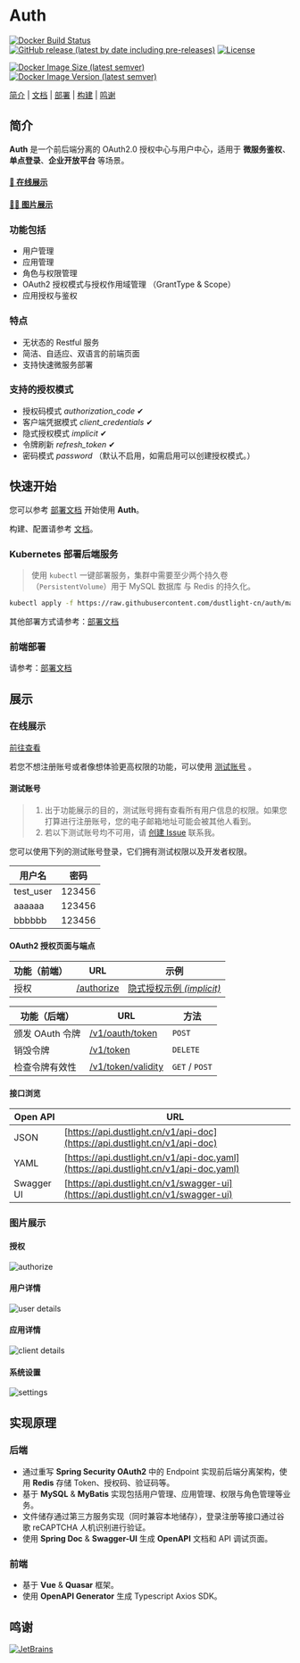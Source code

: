 # Auth


[![Docker Build Status](https://img.shields.io/github/workflow/status/dustlight-cn/auth/Docker%20Image%20CI)](https://github.com/dustlight-cn/auth/actions/)
[![GitHub release (latest by date including pre-releases)](https://img.shields.io/github/v/release/dustlight-cn/auth?include_prereleases)](https://github.com/dustlight-cn/auth/releases)
[![License](https://img.shields.io/github/license/dustlight-cn/auth)](LICENSE)


[![Docker Image Size (latest semver)](https://img.shields.io/docker/image-size/dustlightcn/auth-service?logo=docker)](https://hub.docker.com/repository/docker/dustlightcn/auth-service)
[![Docker Image Version (latest semver)](https://img.shields.io/docker/v/dustlightcn/auth-service?label=image%20version&logo=docker)](https://hub.docker.com/repository/docker/dustlightcn/auth-service)

[简介](#简介) | [文档](docs) | [部署](docs/deploy) | [构建](docs/Build.md) | [鸣谢](#鸣谢)

## 简介

**Auth** 是一个前后端分离的 OAuth2.0 授权中心与用户中心，适用于 **微服务鉴权**、**单点登录**、**企业开放平台** 等场景。

#### [👀 在线展示](#在线展示)

#### [🕵️‍♀️ 图片展示](#图片展示)

### 功能包括
* 用户管理
* 应用管理
* 角色与权限管理
* OAuth2 授权模式与授权作用域管理 （GrantType & Scope）
* 应用授权与鉴权

### 特点
* 无状态的 Restful 服务
* 简洁、自适应、双语言的前端页面
* 支持快速微服务部署

### 支持的授权模式

* 授权码模式 *authorization_code* ✔
* 客户端凭据模式 *client_credentials* ✔
* 隐式授权模式 *implicit* ✔
* 令牌刷新 *refresh_token* ✔
* 密码模式 *password* （默认不启用，如需启用可以创建授权模式。）

## 快速开始
您可以参考 [部署文档](docs/deploy) 开始使用 **Auth**。

构建、配置请参考 [文档](docs)。

### Kubernetes 部署后端服务
> 使用 ```kubectl``` 一键部署服务，集群中需要至少两个持久卷（```PersistentVolume```）用于 MySQL 数据库 与 Redis 的持久化。

```bash
kubectl apply -f https://raw.githubusercontent.com/dustlight-cn/auth/master/docs/deploy/k8s/deploy.yaml
```

其他部署方式请参考：[部署文档](docs/deploy)

### 前端部署
请参考：[部署文档](docs/deploy)

## 展示
### 在线展示
[前往查看](https://accounts.dustlight.cn)

若您不想注册账号或者像想体验更高权限的功能，可以使用 [测试账号](#测试账号) 。

#### 测试账号
> 1. 出于功能展示的目的，测试账号拥有查看所有用户信息的权限。如果您打算进行注册账号，您的电子邮箱地址可能会被其他人看到。
> 2. 若以下测试账号均不可用，请 [创建 Issue](https://github.com/dustlight-cn/auth/issues/new) 联系我。

您可以使用下列的测试账号登录，它们拥有测试权限以及开发者权限。

| 用户名 | 密码 |
| --- | --- |
| test_user | 123456 |
| aaaaaa | 123456 |
| bbbbbb | 123456 |

#### OAuth2 授权页面与端点

| 功能（前端） | URL | 示例 |
| --- | --- | --- |
| 授权 | [/authorize](https://accounts.dustlight.cn/authorize) | [隐式授权示例 *(implicit)*](https://live.dustlight.cn/login?redirect_uri=%2Fhome) |

| 功能（后端） | URL | 方法 |
| --- | --- | --- |
| 颁发 OAuth 令牌 | [/v1/oauth/token](https://api.dustlight.cn/v1/oauth/token) | ```POST``` |
| 销毁令牌 | [/v1/token](https://api.dustlight.cn/v1/token) | ```DELETE``` |
| 检查令牌有效性 | [/v1/token/validity](https://api.dustlight.cn/v1/token/validity) | ```GET``` / ```POST``` |

#### 接口浏览

| Open API | URL |
| --- | --- |
| JSON | [https://api.dustlight.cn/v1/api-doc](https://api.dustlight.cn/v1/api-doc) | 
| YAML | [https://api.dustlight.cn/v1/api-doc.yaml](https://api.dustlight.cn/v1/api-doc.yaml) | 
| Swagger UI | [https://api.dustlight.cn/v1/swagger-ui](https://api.dustlight.cn/v1/swagger-ui) |

### 图片展示
#### 授权
![authorize](https://raw.githubusercontent.com/dustlight-cn/auth/master/docs/img/authorize.jpeg)

#### 用户详情
![user details](https://raw.githubusercontent.com/dustlight-cn/auth/master/docs/img/user_details.jpeg)

#### 应用详情
![client details](https://raw.githubusercontent.com/dustlight-cn/auth/master/docs/img/client_details.jpeg)

#### 系统设置
![settings](https://raw.githubusercontent.com/dustlight-cn/auth/master/docs/img/settings.jpeg)

## 实现原理
### 后端

* 通过重写 **Spring Security OAuth2** 中的 Endpoint 实现前后端分离架构，使用 **Redis** 存储 Token、授权码、验证码等。
* 基于 **MySQL** & **MyBatis** 实现包括用户管理、应用管理、权限与角色管理等业务。
* 文件储存通过第三方服务实现（同时兼容本地储存），登录注册等接口通过谷歌 reCAPTCHA 人机识别进行验证。
* 使用 **Spring Doc** & **Swagger-UI** 生成 **OpenAPI** 文档和 API 调试页面。


### 前端

* 基于 **Vue** & **Quasar** 框架。
* 使用 **OpenAPI Generator** 生成 Typescript Axios SDK。

## 鸣谢

[![JetBrains](https://raw.githubusercontent.com/dustlight-cn/auth/master/docs/img/jetbrains.svg)](https://www.jetbrains.com/?from=Auth)
